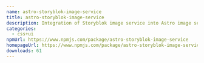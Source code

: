 ```yaml
---
name: astro-storyblok-image-service
title: astro-storyblok-image-service
description: Integration of Storyblok image service into Astro image service API
categories:
  - css+ui
npmUrl: https://www.npmjs.com/package/astro-storyblok-image-service
homepageUrl: https://www.npmjs.com/package/astro-storyblok-image-service
downloads: 61
---
```

